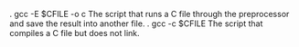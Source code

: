 . gcc -E $CFILE -o c
The script that runs a C file through the preprocessor and save the result into another file.
. gcc -c $CFILE
The script that compiles a C file but does not link.

